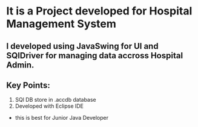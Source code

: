 # It is a Project developed for Hospital Management System
## I developed using JavaSwing for UI and SQlDriver for managing data accross Hospital Admin. 
## Key Points:
1. SQl DB store in .accdb database
2. Developed with Eclipse IDE
* this is best for Junior Java Developer
